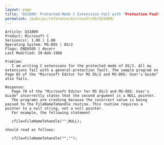 ```yaml
---
layout: page
title: "Q31009: Protected-Mode C Extensions Fail with "Protection Fault""
permalink: /pubs/pc/reference/microsoft/kb/Q31009/
---
```


	Article: Q31009
	Product: Microsoft C
	Version(s): 1.00 | 1.00
	Operating System: MS-DOS | OS/2
	Flags: ENDUSER | docerr
	Last Modified: 29-AUG-1988
	
	Problem:
	   I am writing C extensions for the protected mode of OS/2. All my
	extensions fail with a general-protection fault. The sample program on
	Page 85 of the "Microsoft Editor for MS OS/2 and MS-DOS: User's Guide"
	also fails.
	
	Response:
	   Page 78 of the "Microsoft Editor for MS OS/2 and MS-DOS: User's
	Guide" incorrectly states that the second argument is a NULL pointer.
	   The programs are crashing because the incorrect value is being
	passed to the FileNameToHandle routine. This routine requires a
	pointer to a null string, not a null pointer.
	   For example, the following statement
	
	   cfile=FileNameTohandle("",NULL);
	
	should read as follows:
	
	   cfile=FileNameTohandle("","");
